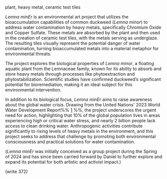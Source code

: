 plant, heavy metal, ceramic test tiles

_Lemna minEr_ is an environmental art project that utilizes the bioaccumulation capabilities of common duckweed (_Lemna minor_) to address water contamination by heavy metals, specifically Chromium Oxide and Copper Sulfate. These metals are absorbed by the plant and then used in the creation of ceramic test tiles, with the metals serving as underglaze. The resulting tiles visually represent the potential danger of water contamination, turning bioaccumulated metals into a material metaphor for environmental threats.

The project explores the biological properties of _Lemna minor_, a floating aquatic plant from the Lemnaceae family, known for its ability to absorb and store heavy metals through processes like phytoextraction and phytostabilization. Scientific studies have confirmed duckweed’s significant potential for bioremediation, making it an ideal subject for this environmental intervention.

In addition to its biological focus, _Lemna minEr_ aims to raise awareness about the global water crisis. Drawing from the United Nations' 2023 World Water Development Report%% [1](https://unesdoc.unesco.org/ark:/48223/pf0000384657) %%, the project underscores the urgent need for action, highlighting that 10% of the global population lives in areas experiencing high or critical water stress, and nearly 2 billion people lack access to clean drinking water. Anthropogenic activities contribute significantly to rising levels of heavy metals in the environment, and this project seeks to address that challenge by promoting both environmental consciousness and practical solutions for water contamination.

(*Lemna minEr* was initially conceived as a group project during the Spring of 2024 and has since been carried forward by Daniel to further explore and expand its potential for both artistic and activist impact.)

(write 372)